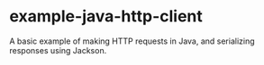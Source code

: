 # example-java-http-client

A basic example of making HTTP requests in Java, and serializing responses using Jackson.
